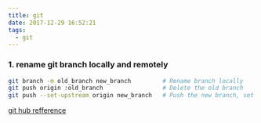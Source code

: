 ```yaml
---
title: git
date: 2017-12-29 16:52:21
tags:
  - git
---
```


### 1. rename git branch locally and remotely

``` bash
git branch -m old_branch new_branch         # Rename branch locally    
git push origin :old_branch                 # Delete the old branch    
git push --set-upstream origin new_branch   # Push the new branch, set local branch to track the new remote
```

[git hub refference](https://gist.github.com/lttlrck/9628955)
